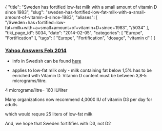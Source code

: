 {
    "title": "Sweden has fortified low-fat milk with a small amount of vitamin D since 1983",
    "slug": "sweden-has-fortified-low-fat-milk-with-a-small-amount-of-vitamin-d-since-1983",
    "aliases": [
        "/Sweden+has+fortified+low-fat+milk+with+a+small+amount+of+vitamin+D+since+1983",
        "/5034"
    ],
    "tiki_page_id": 5034,
    "date": "2014-02-05",
    "categories": [
        "Europe",
        "Fortification"
    ],
    "tags": [
        "Europe",
        "Fortification",
        "dosage",
        "vitamin d"
    ]
}


### [Yahoo Answers Feb 2014](http://answers.yahoo.com/question/index?qid=20140203141925AAAkiYt)

* Info in Swedish can be found [here](http://www.slv.se/sv/grupp1/livsmedelsforetag/Aromer-tillsatser-enzymer-och-berikning/Berikning/)

* applies to low-fat milk only - milk containing fat below 1,5% has to be enriched with Vitamin D. Vitamin D content must be between 3,8-5 micrograms/litre.

4 micrograms/litre= 160 IU/liter

Many organizations now recommend 4,0000 IU of vitamin D3 per day for adults

which would requre 25 liters of low-fat milk

And, we hope that Sweden fortififies with D3, not D2